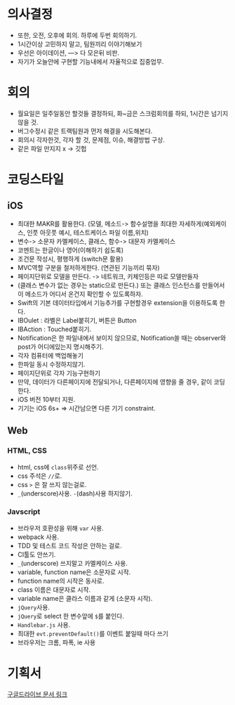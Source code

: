 # 의사결정
* 또한, 오전, 오후에 회의. 하루에 두번 회의하기.
* 1시간이상 고민하지 말고, 팀원끼리 이야기해보기
* 우선은 아이데이션, —> 다 모은뒤 비판.
* 자기가 오늘안에 구현할 기능내에서 자율적으로 집중업무.

# 회의
* 월요일은 일주일동안 할것들 결정하되, 화~금은 스크럼회의를 하되, 1시간은 넘기지 않을 것.
* 버그수정시 같은 트랙팀원과 먼저 해결을 시도해본다.
* 회의시 각자한것, 각자 할 것, 문제점, 이슈, 해결방법 구상.
* 같은 파일 만지지 x -> 깃헙

# 코딩스타일

## iOS
* 최대한 MAKR를 활용한다. (모델, 메소드-> 함수설명을 최대한 자세하게(예외케이스, 인풋 아웃풋 예시, 테스트케이스 파일 이름,위치)
* 변수-> 소문자 카멜케이스, 클래스, 함수-> 대문자 카멜케이스
* 코멘트는 한글이나 영어(이해하기 쉽도록)
* 조건문 작성시, 평행하게 (switch문 활용)
* MVC역할 구분을 철저하게한다. (연관된 기능끼리 묶자)
* 페이지단위로 모델을 만든다. -> 네트워크, 키체인등은 따로 모델만들자
* (클래스 변수가 없는 경우는 static으로 만든다.) 또는 클래스 인스턴스를 만들어서 이 메소드가 어디서 온건지 확인할 수 있도록하자.
*  Swift의 기본 데이터타입에서 기능추가를 구현할경우 extension을 이용하도록 한다.
* IBOulet : 라벨은 Label붙히기, 버튼은 Button
* IBAction : Touched붙히기.
* Notification은 한 파일내에서 보이지 않으므로, Notification쓸 때는 observer와 post가 어디에있는지 명시해주기.
* 각자 컴퓨터에 백업해놓기
* 한파일 동시 수정하지않기.
* 페이지단위로 각자 기능구현하기
* 만약, 데이터가 다른페이지에 전달되거나, 다른페이지에 영향을 줄 경우, 같이 코딩한다.
* iOS 버전 10부터 지원.
* 기기는 iOS 6s+ => 시간남으면 다른 기기 constraint.

## Web
### HTML, CSS
* html, css에 `class`위주로 선언.
* css 주석은 `//`로.
* css `>` 은 잘 쓰지 않는걸로.
* `_`(underscore)사용. `-`(dash)사용 하지않기.

### Javscript
* 브라우저 호환성을 위해 `var` 사용.
* webpack 사용.
* TDD 및 테스트 코드 작성은 안하는 걸로.
* CI툴도 안쓰기.
* `_`(underscore) 쓰지말고 카멜케이스 사용.
* variable, function name은 소문자로 시작.
* function name의 시작은 동사로.
* class 이름은 대문자로 시작.
* variable name은 클라스 이름과 같게 (소문자 시작).
* `jQuery`사용.
* `jQuery`로 select 한 변수앞에 `$`를 붙인다.
* `Handlebar.js` 사용.
* 최대한 `evt.preventDefault()`를 이벤트 붙일때 마다 쓰기
* 브라우저는 크롬, 파폭, ie 사용

# 기획서
[구글드라이브 문서 링크](https://docs.google.com/document/d/1AHdONY6_3FR-DGF7IWhJUiFNdX7lf49PIo1fCVrTros/edit)
